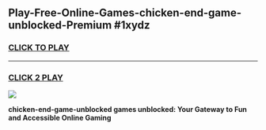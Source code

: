 
## Play-Free-Online-Games-chicken-end-game-unblocked-Premium #1xydz
<h3>
<a href="https://premium.freeplayer.one?title=chicken-end-game-unblocked&ref=8M">CLICK TO PLAY</a></h3>
<hr>

<h3>
<a href="https://premium.freeplayer.one?title=chicken-end-game-unblocked&ref=8M">CLICK 2 PLAY</a>
  
</h3>

<a href="https://premium.freeplayer.one?title=chicken-end-game-unblocked&ref=8M"><img src="https://clearcache.store/games.png"></a>


**chicken-end-game-unblocked games unblocked: Your Gateway to Fun and Accessible Online Gaming**
